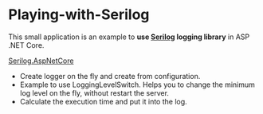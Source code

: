 # Playing-with-Serilog

This small application is an example to **use [Serilog](https://github.com/serilog/serilog "Serilog") logging library** in ASP .NET Core.

[Serilog.AspNetCore](https://github.com/serilog/serilog-aspnetcore "Serilog.AspNetCore")

- Create logger on the fly and create from configuration.
- Example to use LoggingLevelSwitch. Helps you to change the minimum log level on the fly, without restart the server.
- Calculate the execution time and put it into the log.